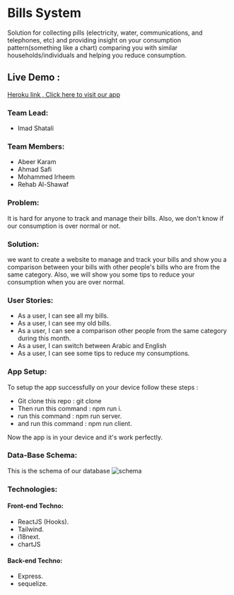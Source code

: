 # Bills System

Solution for collecting pills (electricity, water, communications, and telephones, etc) and providing insight on your consumption pattern(something like a chart) comparing you with similar households/individuals and helping you reduce consumption. 

## Live Demo :

[Heroku link , Click here to visit our app](https://gsg-bills-sys.herokuapp.com/home)

### Team Lead:

- Imad Shatali

### Team Members:

- Abeer Karam
- Ahmad Safi
- Mohammed Irheem
- Rehab Al-Shawaf

### Problem:

It is hard for anyone to track and manage their bills. Also, we don't know if our consumption is over normal or not.

### Solution:

we want to create a website to manage and track your bills and show you a comparison between your bills with other people's bills who are from the same category. Also, we will show you some tips to reduce your consumption when you are over normal.

### User Stories:

- As a user, I can see all my bills.
- As a user, I can see my old bills.
- As a user, I can see a comparison other people from the same category during this month.
- As a user, I can switch between Arabic and English
- As a user, I can see some tips to reduce my consumptions.

### App Setup:

To setup the app successfully on your device follow these steps :

- Git clone this repo : git clone
- Then run this command : npm run i.
- run this command : npm run server.
- and run this command : npm run client.

Now the app is in your device and it's work perfectly.

### Data-Base Schema:

This is the schema of our database
![schema](https://user-images.githubusercontent.com/56350350/87008787-ef453200-c1cc-11ea-97d5-f32b9c401843.png)


### Technologies:

#### Front-end Techno:

- ReactJS (Hooks).
- Tailwind.
- i18next.
- chartJS

#### Back-end Techno:

- Express.
- sequelize.
